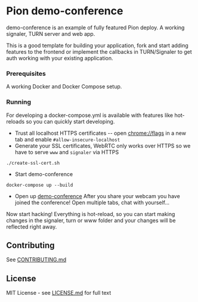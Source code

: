 # Pion demo-conference
demo-conference is an example of fully featured Pion deploy. A working signaler, TURN server and web app.

This is a good template for building your application, fork and start adding features to the frontend or implement
the callbacks in TURN/Signaler to get auth working with your existing application.

### Prerequisites
A working Docker and Docker Compose setup.

### Running
For developing a docker-compose.yml is available with features like hot-reloads so you can quickly start developing.

* Trust all localhost HTTPS certificates --  open [chrome://flags](chrome://flags/#allow-insecure-localhost) in a new tab and enable `#allow-insecure-localhost`
* Generate your SSL certificates, WebRTC only works over HTTPS so we have to serve `www` and `signaler` via HTTPS
```
./create-ssl-cert.sh
```
* Start demo-conference
```
docker-compose up --build
```
* Open up [demo-conference](https://localhost:5000/) After you share your webcam you have joined the conference! Open multiple tabs, chat with yourself...

Now start hacking! Everything is hot-reload, so you can start making changes in the signaler, turn or www folder and your changes will be reflected right away.

## Contributing
See [CONTRIBUTING.md](CONTRIBUTING.md)

## License
MIT License - see [LICENSE.md](LICENSE.md) for full text
